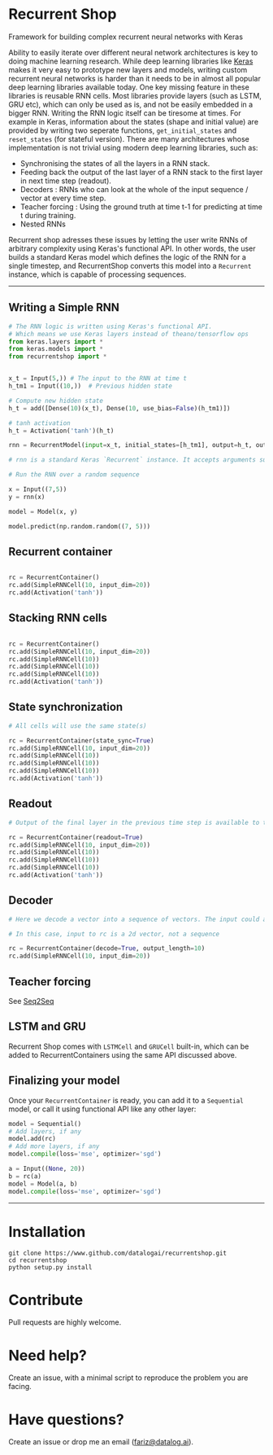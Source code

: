 # Recurrent Shop
Framework for building complex recurrent neural networks with Keras


Ability to easily iterate over different neural network architectures is key to doing machine learning research. While deep learning libraries like [Keras](https://www.keras.io) makes it very easy to prototype new layers and models, writing custom recurrent neural networks is harder than it needs to be in almost all popular deep learning libraries available today. One key missing feature in these libraries is reusable RNN cells. Most libraries provide layers (such as LSTM, GRU etc), which can only be used as is, and not be easily embedded in a bigger RNN. Writing the RNN logic itself can be tiresome at times. For example in Keras, information about the states (shape and initial value) are provided by writing two seperate functions, `get_initial_states` and `reset_states` (for stateful version). There are many architectures whose implementation is not trivial using modern deep learning libraries, such as:

* Synchronising the states of all the layers in a RNN stack.
* Feeding back the output of the last layer of a RNN stack to the first layer in next time step (readout).
* Decoders : RNNs who can look at the whole of the input sequence / vector at every time step.
* Teacher forcing : Using the ground truth at time t-1 for predicting at time t during training.
* Nested RNNs

Recurrent shop adresses these issues by letting the user write RNNs of arbitrary complexity using Keras's functional API. In other words, the user builds a standard Keras model which defines the logic of the RNN for a single timestep, and RecurrentShop converts this model into a `Recurrent` instance, which is capable of processing sequences.



------------------

## Writing a Simple RNN
 
```python
# The RNN logic is written using Keras's functional API.
# Which means we use Keras layers instead of theano/tensorflow ops
from keras.layers import *
from keras.models import *
from recurrentshop import *


x_t = Input(5,)) # The input to the RNN at time t
h_tm1 = Input((10,))  # Previous hidden state

# Compute new hidden state
h_t = add([Dense(10)(x_t), Dense(10, use_bias=False)(h_tm1)])

# tanh activation
h_t = Activation('tanh')(h_t)

rnn = RecurrentModel(input=x_t, initial_states=[h_tm1], output=h_t, output_states=[h_t])

# rnn is a standard Keras `Recurrent` instance. It accepts arguments such as unroll, return_sequences etc

# Run the RNN over a random sequence

x = Input((7,5))
y = rnn(x)

model = Model(x, y)

model.predict(np.random.random((7, 5)))

```



## Recurrent container

```python

rc = RecurrentContainer()
rc.add(SimpleRNNCell(10, input_dim=20))
rc.add(Activation('tanh'))
```

## Stacking RNN cells

```python

rc = RecurrentContainer()
rc.add(SimpleRNNCell(10, input_dim=20))
rc.add(SimpleRNNCell(10))
rc.add(SimpleRNNCell(10))
rc.add(SimpleRNNCell(10))
rc.add(Activation('tanh'))

```

## State synchronization

```python
# All cells will use the same state(s)

rc = RecurrentContainer(state_sync=True)
rc.add(SimpleRNNCell(10, input_dim=20))
rc.add(SimpleRNNCell(10))
rc.add(SimpleRNNCell(10))
rc.add(SimpleRNNCell(10))
rc.add(Activation('tanh'))
```

## Readout

```python
# Output of the final layer in the previous time step is available to the first layer(added to the input by default)

rc = RecurrentContainer(readout=True)
rc.add(SimpleRNNCell(10, input_dim=20))
rc.add(SimpleRNNCell(10))
rc.add(SimpleRNNCell(10))
rc.add(SimpleRNNCell(10))
rc.add(Activation('tanh'))
```

## Decoder

```python
# Here we decode a vector into a sequence of vectors. The input could also be a sequence, such as in the case of Attention models, where the whole input sequence is available to the RNN at every time step

# In this case, input to rc is a 2d vector, not a sequence

rc = RecurrentContainer(decode=True, output_length=10)
rc.add(SimpleRNNCell(10, input_dim=20))
```

## Teacher forcing

See [Seq2Seq](https://www.github.com/farizrahman4u/seq2seq)


## LSTM and GRU

Recurrent Shop comes with `LSTMCell` and `GRUCell` built-in, which can be added to RecurrentContainers using the same API discussed above.

## Finalizing your model

Once your `RecurrentContainer` is ready, you can add it to a `Sequential` model, or call it using functional API like any other layer:

```python
model = Sequential()
# Add layers, if any
model.add(rc)
# Add more layers, if any
model.compile(loss='mse', optimizer='sgd')
```

```python
a = Input((None, 20))
b = rc(a)
model = Model(a, b)
model.compile(loss='mse', optimizer='sgd')
```

------------------


# Installation

```shell
git clone https://www.github.com/datalogai/recurrentshop.git
cd recurrentshop
python setup.py install
```

# Contribute

Pull requests are highly welcome.

# Need help?

Create an issue, with a minimal script to reproduce the problem you are facing.

# Have questions?

Create an issue or drop me an email (fariz@datalog.ai).


